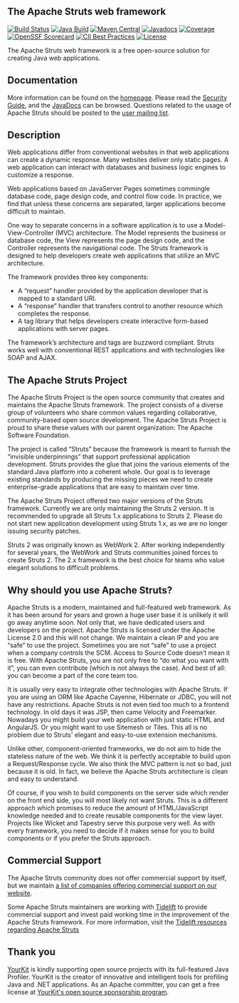 <!---
 Licensed to the Apache Software Foundation (ASF) under one or more
 contributor license agreements.  See the NOTICE file distributed with
 this work for additional information regarding copyright ownership.
 The ASF licenses this file to You under the Apache License, Version 2.0
 (the "License"); you may not use this file except in compliance with
 the License.  You may obtain a copy of the License at

      http://www.apache.org/licenses/LICENSE-2.0

 Unless required by applicable law or agreed to in writing, software
 distributed under the License is distributed on an "AS IS" BASIS,
 WITHOUT WARRANTIES OR CONDITIONS OF ANY KIND, either express or implied.
 See the License for the specific language governing permissions and
 limitations under the License.
-->
The Apache Struts web framework
-------------------------------

[![Build Status](https://ci-builds.apache.org/buildStatus/icon?job=Struts%2FStruts+Core%2Fmain)](https://ci-builds.apache.org/job/Struts/job/Struts%20Core/job/main/)
[![Java Build](https://github.com/apache/struts/actions/workflows/maven.yml/badge.svg)](https://github.com/apache/struts/actions/workflows/maven.yml)
[![Maven Central](https://maven-badges.herokuapp.com/maven-central/org.apache.struts/struts2-core/badge.svg)](https://maven-badges.herokuapp.com/maven-central/org.apache.struts/struts2-core/)
[![Javadocs](https://javadoc.io/badge/org.apache.struts/struts2-core.svg)](https://javadoc.io/doc/org.apache.struts/struts2-core)
[![Coverage](https://sonarcloud.io/api/project_badges/measure?project=apache_struts&metric=coverage)](https://sonarcloud.io/summary/new_code?id=apache_struts)
[![OpenSSF Scorecard](https://api.securityscorecards.dev/projects/github.com/apache/struts/badge)](https://deps.dev/maven/org.apache.struts%3Astruts2-core)
[![CII Best Practices](https://bestpractices.coreinfrastructure.org/projects/6618/badge)](https://bestpractices.coreinfrastructure.org/projects/6618)
[![License](http://img.shields.io/:license-apache-blue.svg)](http://www.apache.org/licenses/LICENSE-2.0.html)

The Apache Struts web framework is a free open-source solution for creating Java web applications.

## Documentation

More information can be found on the [homepage](https://struts.apache.org/). Please read the [Security Guide](https://struts.apache.org/security/),
and the [JavaDocs](https://struts.apache.org/maven/struts2-core/apidocs/index.html) can be browsed.
Questions related to the usage of Apache Struts should be posted to the [user mailing list](https://struts.apache.org/mail.html).

## Description

Web applications differ from conventional websites in that web applications can create a dynamic response. Many websites 
deliver only static pages. A web application can interact with databases and business logic engines to customize a response.

Web applications based on JavaServer Pages sometimes commingle database code, page design code, and control flow code. 
In practice, we find that unless these concerns are separated, larger applications become difficult to maintain.

One way to separate concerns in a software application is to use a Model-View-Controller (MVC) architecture. The Model 
represents the business or database code, the View represents the page design code, and the Controller represents 
the navigational code. The Struts framework is designed to help developers create web applications that utilize 
an MVC architecture.

The framework provides three key components:

- A “request” handler provided by the application developer that is mapped to a standard URI.
- A “response” handler that transfers control to another resource which completes the response.
- A tag library that helps developers create interactive form-based applications with server pages.

The framework’s architecture and tags are buzzword compliant. Struts works well
with conventional REST applications and with technologies like SOAP and AJAX.

## The Apache Struts Project

The Apache Struts Project is the open source community that creates and maintains the Apache Struts framework. 
The project consists of a diverse group of volunteers who share common values regarding collaborative, community-based
open source development. The Apache Struts Project is proud to share these values with our parent organization: 
The Apache Software Foundation.

The project is called “Struts” because the framework is meant to furnish the “invisible underpinnings” that support 
professional application development. Struts provides the glue that joins the various elements of the standard Java 
platform into a coherent whole. Our goal is to leverage existing standards by producing the missing pieces we need to create 
enterprise-grade applications that are easy to maintain over time.

The Apache Struts Project offered two major versions of the Struts framework. Currently we are only maintaining the Struts 2 
version. It is recommended to upgrade all Struts 1.x applications to Struts 2. Please do not start new application development 
using Struts 1.x, as we are no longer issuing security patches.

Struts 2 was originally known as WebWork 2. After working independently for several years, the WebWork and Struts 
communities joined forces to create Struts 2. The 2.x framework is the best choice for teams who value elegant solutions 
to difficult problems.

## Why should you use Apache Struts?

Apache Struts is a modern, maintained and full-featured web framework. As it has been around for years and grown a huge user 
base it is unlikely it will go away anytime soon. Not only that, we have dedicated users and developers 
on the project. Apache Struts is licensed under the Apache License 2.0 and this will not change. We maintain a clean IP 
and you are “safe” to use the project. Sometimes you are not “safe” to use a project when a company controls the SCM. 
Access to Source Code doesn’t mean it is free. With Apache Struts, you are not only free to “do what you want with it”, 
you can even contribute (which is not always the case). And best of all: you can become a part of the core team too.

It is usually very easy to integrate other technologies with Apache Struts. If you are using an ORM like Apache Cayenne, 
Hibernate or JDBC, you will not have any restrictions. Apache Struts is not even tied too much to a frontend technology. 
In old days it was JSP, then came Velocity and Freemarker. Nowadays you might build your web application with just static 
HTML and AngularJS. Or you might want to use Sitemesh or Tiles. This all is no problem due to Struts' elegant and easy-to-use 
extension mechanisms.

Unlike other, component-oriented frameworks, we do not aim to hide the stateless nature of the web. We think it is 
perfectly acceptable to build upon a Request/Response cycle. We also think the MVC pattern is not so bad, just because 
it is old. In fact, we believe the Apache Struts architecture is clean and easy to understand.

Of course, if you wish to build components on the server side which render on the front end side, you will most likely 
not want Struts. This is a different approach which promises to reduce the amount of HTML/JavaScript knowledge needed 
and to create reusable components for the view layer. Projects like Wicket and Tapestry serve this purpose very well. 
As with every framework, you need to decide if it makes sense for you to build components or if you prefer 
the Struts approach.

## Commercial Support

The Apache Struts community does not offer commercial support by itself, but we maintain [a list of companies offering
commercial support on our website](https://struts.apache.org/commercial-support.html).

Some Apache Struts maintainers are working with [Tidelift](https://tidelift.com/) to provide commercial support and
invest paid working time in the improvement of the Apache Struts framework. For more information, visit 
the [Tidelift resources regarding Apache Struts](https://tidelift.com/subscription/pkg/maven-org-apache-struts-struts2-core?utm_source=maven-org-apache-struts-struts2-core&utm_medium=referral&utm_campaign=readme)

## Thank you

[YourKit](https://www.yourkit.com/) is kindly supporting open source projects with its full-featured Java Profiler.
YourKit is the creator of innovative and intelligent tools for profiling Java and .NET applications.
As an Apache committer, you can get a free license at [YourKit's open source sponsorship program](https://www.yourkit.com/java/profiler/purchase/#os_license).
